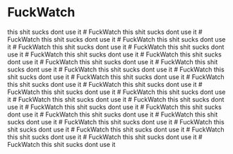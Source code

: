 # FuckWatch
this shit sucks dont use it # FuckWatch
this shit sucks dont use it # FuckWatch
this shit sucks dont use it # FuckWatch
this shit sucks dont use it # FuckWatch
this shit sucks dont use it # FuckWatch
this shit sucks dont use it # FuckWatch
this shit sucks dont use it # FuckWatch
this shit sucks dont use it # FuckWatch
this shit sucks dont use it # FuckWatch
this shit sucks dont use it # FuckWatch
this shit sucks dont use it # FuckWatch
this shit sucks dont use it # FuckWatch
this shit sucks dont use it # FuckWatch
this shit sucks dont use it # FuckWatch
this shit sucks dont use it # FuckWatch
this shit sucks dont use it # FuckWatch
this shit sucks dont use it # FuckWatch
this shit sucks dont use it # FuckWatch
this shit sucks dont use it # FuckWatch
this shit sucks dont use it # FuckWatch
this shit sucks dont use it # FuckWatch
this shit sucks dont use it # FuckWatch
this shit sucks dont use it # FuckWatch
this shit sucks dont use it # FuckWatch
this shit sucks dont use it # FuckWatch
this shit sucks dont use it # FuckWatch
this shit sucks dont use it # FuckWatch
this shit sucks dont use it # FuckWatch
this shit sucks dont use it 
